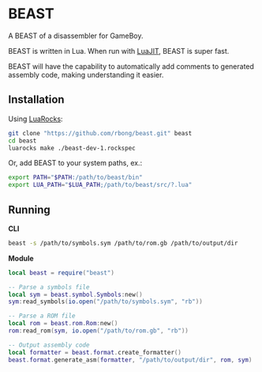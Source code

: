 # BEAST

A BEAST of a disassembler for GameBoy.

BEAST is written in Lua.
When run with [LuaJIT](https://luajit.org/), BEAST is super fast.

BEAST will have the capability to automatically add comments to generated assembly code, making understanding it easier.

## Installation

Using [LuaRocks](https://luarocks.org/):

```sh
git clone "https://github.com/rbong/beast.git" beast
cd beast
luarocks make ./beast-dev-1.rockspec
```

Or, add BEAST to your system paths, ex.:

```sh
export PATH="$PATH:/path/to/beast/bin"
export LUA_PATH="$LUA_PATH;/path/to/beast/src/?.lua"
```

## Running

**CLI**

```bash
beast -s /path/to/symbols.sym /path/to/rom.gb /path/to/output/dir
```

**Module**

```lua
local beast = require("beast")

-- Parse a symbols file
local sym = beast.symbol.Symbols:new()
sym:read_symbols(io.open("/path/to/symbols.sym", "rb"))

-- Parse a ROM file
local rom = beast.rom.Rom:new()
rom:read_rom(sym, io.open("/path/to/rom.gb", "rb"))

-- Output assembly code
local formatter = beast.format.create_formatter()
beast.format.generate_asm(formatter, "/path/to/output/dir", rom, sym)
```
